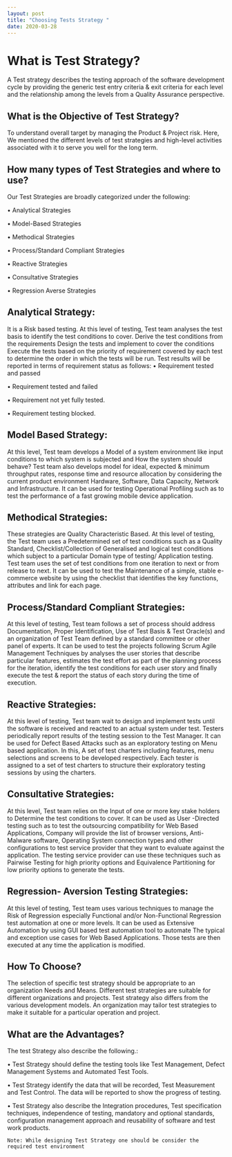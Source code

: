 ```yaml
---
layout: post
title: "Choosing Tests Strategy "
date: 2020-03-28
---
```

# What is Test Strategy?
A Test strategy describes the testing approach of the software development cycle by
providing the generic test entry criteria & exit criteria for each level and the relationship
among the levels from a Quality Assurance perspective.

## What is the Objective of Test Strategy?

To understand overall target by managing the Product & Project risk. Here, We
mentioned the different levels of test strategies and high-level activities associated with
it to serve you well for the long term.
## How many types of Test Strategies and where to use?
Our Test Strategies are broadly categorized under the following:

• Analytical Strategies

• Model-Based Strategies

• Methodical Strategies

• Process/Standard Compliant Strategies

• Reactive Strategies

• Consultative Strategies

• Regression Averse Strategies 

## Analytical Strategy:
It is a Risk based testing. At this level of testing, Test team analyses the test basis to
identify the test conditions to cover.
Derive the test conditions from the requirements Design the tests and implement to
cover the conditions Execute the tests based on the priority of requirement covered by
each test to determine the order in which the tests will be run. Test results will be
reported in terms of requirement status as follows:
• Requirement tested and passed

• Requirement tested and failed

• Requirement not yet fully tested.

• Requirement testing blocked.

## Model Based Strategy:
At this level, Test team develops a Model of a system environment like input
conditions to which system is subjected and How the system should behave? Test team
also develops model for ideal, expected & minimum throughput rates, response time
and resource allocation by considering the current product environment Hardware,
Software, Data Capacity, Network and Infrastructure.
It can be used for testing Operational Profiling such as to test the performance of a fast
growing mobile device application.
## Methodical Strategies:
These strategies are Quality Characteristic Based. At this level of testing, the Test team
uses a Predetermined set of test conditions such as a Quality Standard,
Checklist/Collection of Generalised and logical test conditions which subject to a
particular Domain type of testing/ Application testing. Test team uses the set of test
conditions from one iteration to next or from release to next.
It can be used to test the Maintenance of a simple, stable e-commerce website by using
the checklist that identifies the key functions, attributes and link for each page.

## Process/Standard Compliant Strategies:
At this level of testing, Test team follows a set of process should address
Documentation, Proper Identification, Use of Test Basis & Test Oracle(s) and an
organization of Test Team defined by a standard committee or other panel of experts.
It can be used to test the projects following Scrum Agile Management Techniques by
analyses the user stories that describe particular features, estimates the test effort as
part of the planning process for the iteration, identify the test conditions for each user 
story and finally execute the test & report the status of each story during the time of
execution.
## Reactive Strategies:
At this level of testing, Test team wait to design and implement tests until the software is
received and reacted to an actual system under test. Testers periodically report results
of the testing session to the Test Manager.
It can be used for Defect Based Attacks such as an exploratory testing on Menu based
application. In this, A set of test charters including features, menu selections and
screens to be developed respectively. Each tester is assigned to a set of test charters to
structure their exploratory testing sessions by using the charters.
## Consultative Strategies:
At this level, Test team relies on the Input of one or more key stake holders to
Determine the test conditions to cover. It can be used as User -Directed testing such as
to test the outsourcing compatibility for Web Based Applications, Company will provide
the list of browser versions, Anti-Malware software, Operating System connection types
and other configurations to test service provider that they want to evaluate against the
application. The testing service provider can use these techniques such as Pairwise
Testing for high priority options and Equivalence Partitioning for low priority options to
generate the tests.
## Regression- Aversion Testing Strategies:
At this level of testing, Test team uses various techniques to manage the Risk of
Regression especially Functional and/or Non-Functional Regression test automation at
one or more levels.
It can be used as Extensive Automation by using GUI based test
automation tool to automate The typical and exception use cases for Web
Based Applications. Those tests are then executed at any time the
application is modified.
## How To Choose?
The selection of specific test strategy should be appropriate to an organization Needs
and Means. Different test strategies are suitable for different organizations and projects.
Test strategy also differs from the various development models. An organization may
tailor test strategies to make it suitable for a particular operation and project.
## What are the Advantages?
The test Strategy also describe the following.:

• Test Strategy should define the testing tools like Test Management, Defect
Management Systems and Automated Test Tools.

• Test Strategy identify the data that will be recorded, Test Measurement and Test
Control. The data will be reported to show the progress of testing.

• Test Strategy also describe the Integration procedures, Test specification
techniques, independence of testing, mandatory and optional standards,
configuration management approach and reusability of software and test work
products.

`Note: While designing Test Strategy one should be consider the required test
environment`

